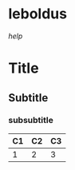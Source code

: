 # leboldus
*help*

# Title
## Subtitle
### subsubtitle

| C1 | C2 | C3 |
| --- | -- | --|
| 1 | 2 | 3 |

